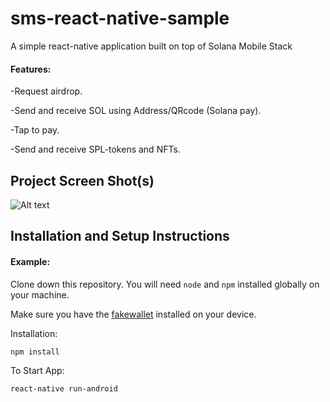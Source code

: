 # sms-react-native-sample

A simple react-native application built on top of Solana Mobile Stack 


#### Features:

-Request airdrop.

-Send and receive SOL using Address/QRcode (Solana pay).

-Tap to pay.

-Send and receive SPL-tokens and NFTs.



## Project Screen Shot(s)

![Alt text](https://github.com/banditesq/sms-react-native-sample/blob/main/MyApp/screenshots/screenshot.png "Main page")


## Installation and Setup Instructions

#### Example:  

Clone down this repository. You will need `node` and `npm` installed globally on your machine.  

Make sure you have the [fakewallet](https://github.com/solana-mobile/mobile-wallet-adapter)  installed on your device.

Installation:

`npm install`  

To Start App:

`react-native run-android`  



